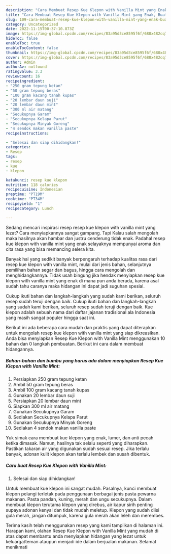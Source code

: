```yaml
---
description: "Cara Membuat Resep Kue Klepon with Vanilla Mint yang Enak, Buat Buka Puasa Enak Banget"
title: "Cara Membuat Resep Kue Klepon with Vanilla Mint yang Enak, Buat Buka Puasa Enak Banget"
slug: 109-cara-membuat-resep-kue-klepon-with-vanilla-mint-yang-enak-buat-buka-puasa-enak-banget
category: Uncategorized
date: 2022-11-15T00:37:10.873Z
image: https://img-global.cpcdn.com/recipes/83a95d3ce8595f6f/680x482cq70/resep-kue-klepon-with-vanilla-mint-foto-resep-utama.jpg
hideToc: false
enableToc: true
enableTocContent: false
thumbnail: https://img-global.cpcdn.com/recipes/83a95d3ce8595f6f/680x482cq70/resep-kue-klepon-with-vanilla-mint-foto-resep-utama.jpg
cover: https://img-global.cpcdn.com/recipes/83a95d3ce8595f6f/680x482cq70/resep-kue-klepon-with-vanilla-mint-foto-resep-utama.jpg
author: Admin
authorAv: notfound
ratingvalue: 3.3
reviewcount: 16
recipeingredient:
- "250 gram tepung ketan"
- "50 gram tepung beras"
- "100 gram kacang tanah kupas"
- "20 lembar daun suji"
- "20 lembar daun mint"
- "300 ml air matang"
- "Secukupnya Garam"
- "Secukupnya Kelapa Parut"
- "Secukupnya Minyak Goreng"
- "4 sendok makan vanilla paste"
recipeinstructions:

- "Selesai dan siap dihidangkan!"
categories:
- Resep
tags:
- resep
- kue
- klepon

katakunci: resep kue klepon 
nutrition: 118 calories
recipecuisine: Indonesian
preptime: "PT19M"
cooktime: "PT34M"
recipeyield: "1"
recipecategory: Lunch

---
```



Sedang mencari inspirasi resep resep kue klepon with vanilla mint yang lezat? Cara menyiapkannya sangat gampang. Tapi Kalau salah mengolah maka hasilnya akan hambar dan justru cenderung tidak enak. Padahal resep kue klepon with vanilla mint yang enak selayaknya mempunyai aroma dan cita rasa yang bisa memancing selera kita.


Banyak hal yang sedikit banyak berpengaruh terhadap kualitas rasa dari resep kue klepon with vanilla mint, mulai dari jenis bahan, selanjutnya pemilihan bahan segar dan bagus, hingga cara mengolah dan menghidangkannya. Tidak usah bingung jika hendak menyiapkan resep kue klepon with vanilla mint yang enak di mana pun anda berada, karena asal sudah tahu caranya maka hidangan ini dapat jadi suguhan spesial.

Cukup ikuti bahan dan langkah-langkah yang sudah kami berikan, seluruh resep sudah teruji dengan baik. Cukup ikuti bahan dan langkah-langkah yang sudah kami berikan, seluruh resep sudah teruji dengan baik. Kue klepon adalah sebuah nama dari daftar jajanan tradisional ala Indonesia yang masih sangat populer hingga saat ini.


Berikut ini ada beberapa cara mudah dan praktis yang dapat diterapkan untuk mengolah resep kue klepon with vanilla mint yang siap dikreasikan. Anda bisa menyiapkan Resep Kue Klepon with Vanilla Mint menggunakan 10 bahan dan 0 langkah pembuatan. Berikut ini cara dalam membuat hidangannya.

<!--inarticleads1-->

##### Bahan-bahan dan bumbu yang harus ada dalam menyiapkan Resep Kue Klepon with Vanilla Mint:

1. Persiapkan 250 gram tepung ketan
1. Ambil 50 gram tepung beras
1. Ambil 100 gram kacang tanah kupas
1. Gunakan 20 lembar daun suji
1. Persiapkan 20 lembar daun mint
1. Siapkan 300 ml air matang
1. Gunakan Secukupnya Garam
1. Sediakan Secukupnya Kelapa Parut
1. Gunakan Secukupnya Minyak Goreng
1. Sediakan 4 sendok makan vanilla paste


Yuk simak cara membuat kue klepon yang enak, lumer, dan anti pecah ketika dimasak. Namun, hasilnya tak selalu seperti yang diharapkan. Pastikan takaran air yang digunakan sudah sesuai resep. Jika terlalu banyak, adonan kulit klepon akan terlalu lembek dan susah dibentuk. 

<!--inarticleads2-->

##### Cara buat Resep Kue Klepon with Vanilla Mint:


1. Selesai dan siap dihidangkan!

Untuk membuat kue klepon ini sangat mudah. Pasalnya, kunci membuat klepon pelangi terletak pada penggunaan berbagai jenis pasta pewarna makanan. Pasta pandan, kuning, merah dan ungu secukupnya. Dalam membuat klepon terutama klepon yang direbus, air kapur sirih penting supaya adonan kenyal dan tidak mudah meletup. Klepon yang sudah diisi gula merah, jangan ditumpuk, karena gula merah akan leleh dan merembes. 

Terima kasih telah menggunakan resep yang kami tampilkan di halaman ini. Harapan kami, olahan Resep Kue Klepon with Vanilla Mint yang mudah di atas dapat membantu anda menyiapkan hidangan yang lezat untuk keluarga/teman ataupun menjadi ide dalam berjualan makanan. Selamat menikmati
